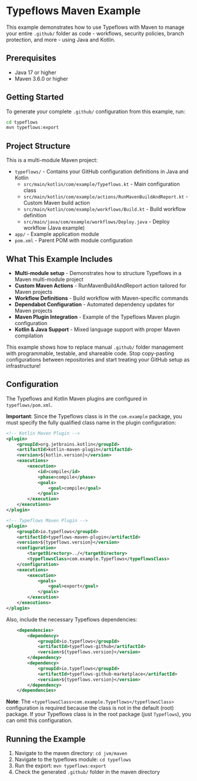 # Typeflows Maven Example

This example demonstrates how to use Typeflows with Maven to manage your entire `.github/` folder as code - workflows, security policies, branch protection, and more - using Java and Kotlin.

## Prerequisites

- Java 17 or higher
- Maven 3.6.0 or higher

## Getting Started

To generate your complete `.github/` configuration from this example, run:

```bash
cd typeflows
mvn typeflows:export
```

## Project Structure

This is a multi-module Maven project:

- `typeflows/` - Contains your GitHub configuration definitions in Java and Kotlin
  - `src/main/kotlin/com/example/Typeflows.kt` - Main configuration class
  - `src/main/kotlin/com/example/actions/RunMavenBuildAndReport.kt` - Custom Maven build action
  - `src/main/kotlin/com/example/workflows/Build.kt` - Build workflow definition
  - `src/main/java/com/example/workflows/Deploy.java` - Deploy workflow (Java example)
- `app/` - Example application module
- `pom.xml` - Parent POM with module configuration

## What This Example Includes

- **Multi-module setup** - Demonstrates how to structure Typeflows in a Maven multi-module project
- **Custom Maven Actions** - RunMavenBuildAndReport action tailored for Maven projects
- **Workflow Definitions** - Build workflow with Maven-specific commands
- **Dependabot Configuration** - Automated dependency updates for Maven projects
- **Maven Plugin Integration** - Example of the Typeflows Maven plugin configuration
- **Kotlin & Java Support** - Mixed language support with proper Maven compilation

This example shows how to replace manual `.github/` folder management with programmable, testable, and shareable code. Stop copy-pasting configurations between repositories and start treating your GitHub setup as infrastructure!

## Configuration

The Typeflows and Kotlin Maven plugins are configured in `typeflows/pom.xml`.

**Important**: Since the Typeflows class is in the `com.example` package, you must specify the fully qualified class name in the plugin configuration:

```xml
<!-- Kotlin Maven Plugin -->
<plugin>
    <groupId>org.jetbrains.kotlin</groupId>
    <artifactId>kotlin-maven-plugin</artifactId>
    <version>${kotlin.version}</version>
    <executions>
        <execution>
            <id>compile</id>
            <phase>compile</phase>
            <goals>
                <goal>compile</goal>
            </goals>
        </execution>
    </executions>
</plugin>

<!-- Typeflows Maven Plugin -->
<plugin>
    <groupId>io.typeflows</groupId>
    <artifactId>typeflows-maven-plugin</artifactId>
    <version>${typeflows.version}</version>
    <configuration>
        <targetDirectory>../</targetDirectory>
        <typeflowsClass>com.example.Typeflows</typeflowsClass>
    </configuration>
    <executions>
        <execution>
            <goals>
                <goal>export</goal>
            </goals>
        </execution>
    </executions>
</plugin>
```

Also, include the necessary Typeflows dependencies:
```xml
    <dependencies>
        <dependency>
            <groupId>io.typeflows</groupId>
            <artifactId>typeflows-github</artifactId>
            <version>${typeflows.version}</version>
        </dependency>
        <dependency>
            <groupId>io.typeflows</groupId>
            <artifactId>typeflows-github-marketplace</artifactId>
            <version>${typeflows.version}</version>
        </dependency>
    </dependencies>
```

**Note**: The `<typeflowsClass>com.example.Typeflows</typeflowsClass>` configuration is required because the class is not in the default (root) package. If your Typeflows class is in the root package (just `Typeflows`), you can omit this configuration.

## Running the Example

1. Navigate to the maven directory: `cd jvm/maven`
2. Navigate to the typeflows module: `cd typeflows`
3. Run the export: `mvn typeflows:export`
4. Check the generated `.github/` folder in the maven directory
